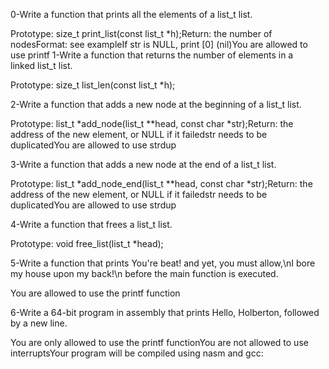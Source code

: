 0-Write a function that prints all the elements of a list_t list.

Prototype: size_t print_list(const list_t *h);Return: the number of nodesFormat: see exampleIf str is NULL, print [0] (nil)You are allowed to use printf
1-Write a function that returns the number of elements in a linked list_t list.

Prototype: size_t list_len(const list_t *h);

2-Write a function that adds a new node at the beginning of a list_t list.

Prototype: list_t *add_node(list_t **head, const char *str);Return: the address of the new element, or NULL if it failedstr needs to be duplicatedYou are allowed to use strdup

3-Write a function that adds a new node at the end of a list_t list.

Prototype: list_t *add_node_end(list_t **head, const char *str);Return: the address of the new element, or NULL if it failedstr needs to be duplicatedYou are allowed to use strdup

4-Write a function that frees a list_t list.

Prototype: void free_list(list_t *head);

5-Write a function that prints You're beat! and yet, you must allow,\nI bore my house upon my back!\n before the main function is executed.

You are allowed to use the printf function

6-Write a 64-bit program in assembly that prints Hello, Holberton, followed by a new line.

You are only allowed to use the printf functionYou are not allowed to use interruptsYour program will be compiled using nasm and gcc:
